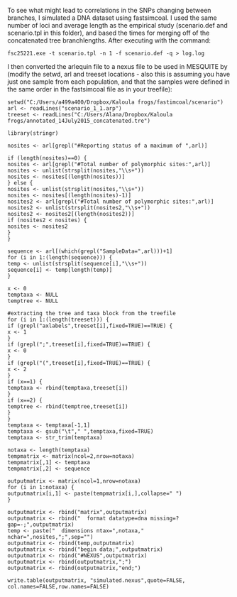 To see what might lead to correlations in the SNPs changing between branches, I simulated a DNA dataset using fastsimcoal. I used the same number of loci and average length as the empirical study (scenario.def and scenario.tpl in this folder), and based the times for merging off of the concatenated tree branchlengths. After executing with the command:
```
fsc25221.exe -t scenario.tpl -n 1 -f scenario.def -q > log.log
```
I then converted the arlequin file to a nexus file to be used in MESQUITE by (modify the setwd, arl and treeset locations - also this is assuming you have just one sample from each population, and that the samples were defined in the same order in the fastsimcoal file as in your treefile):
```
setwd("C:/Users/a499a400/Dropbox/Kaloula frogs/fastimcoal/scenario")
arl <- readLines("scenario_1_1.arp")
treeset <- readLines("C:/Users/Alana/Dropbox/Kaloula frogs/annotated_14July2015_concatenated.tre")

library(stringr)

nosites <- arl[grepl("#Reporting status of a maximum of ",arl)]

if (length(nosites)==0) {
nosites <- arl[grepl("#Total number of polymorphic sites:",arl)]
nosites <- unlist(strsplit(nosites,"\\s+"))
nosites <- nosites[(length(nosites))]
} else {
nosites <- unlist(strsplit(nosites,"\\s+"))
nosites <- nosites[(length(nosites)-1)]
nosites2 <- arl[grepl("#Total number of polymorphic sites:",arl)]
nosites2 <- unlist(strsplit(nosites2,"\\s+"))
nosites2 <- nosites2[(length(nosites2))]
if (nosites2 < nosites) {
nosites <- nosites2
}
}

sequence <- arl[(which(grepl("SampleData=",arl)))+1]
for (i in 1:(length(sequence))) {
temp <- unlist(strsplit(sequence[i],"\\s+"))
sequence[i] <- temp[length(temp)]
}

x <- 0
temptaxa <- NULL
temptree <- NULL

#extracting the tree and taxa block from the treefile
for (i in 1:(length(treeset))) {
if (grepl("axlabels",treeset[i],fixed=TRUE)==TRUE) {
x <- 1
}
if (grepl(";",treeset[i],fixed=TRUE)==TRUE) {
x <- 0
}
if (grepl("(",treeset[i],fixed=TRUE)==TRUE) {
x <- 2
}
if (x==1) {
temptaxa <- rbind(temptaxa,treeset[i])
}
if (x==2) {
temptree <- rbind(temptree,treeset[i])
}
}
temptaxa <- temptaxa[-1,1]
temptaxa <- gsub("\t"," ",temptaxa,fixed=TRUE)
temptaxa <- str_trim(temptaxa)

notaxa <- length(temptaxa)
tempmatrix <- matrix(ncol=2,nrow=notaxa)
tempmatrix[,1] <- temptaxa
tempmatrix[,2] <- sequence

outputmatrix <- matrix(ncol=1,nrow=notaxa)
for (i in 1:notaxa) {
outputmatrix[i,1] <- paste(tempmatrix[i,],collapse=" ")
}

outputmatrix <- rbind("matrix",outputmatrix)
outputmatrix <- rbind("  format datatype=dna missing=? gap=-;",outputmatrix)
temp <- paste("  dimensions ntax=",notaxa," nchar=",nosites,";",sep="")
outputmatrix <- rbind(temp,outputmatrix)
outputmatrix <- rbind("begin data;",outputmatrix)
outputmatrix <- rbind("#NEXUS",outputmatrix)
outputmatrix <- rbind(outputmatrix,";")
outputmatrix <- rbind(outputmatrix,"end;")

write.table(outputmatrix, "simulated.nexus",quote=FALSE, col.names=FALSE,row.names=FALSE)
```
